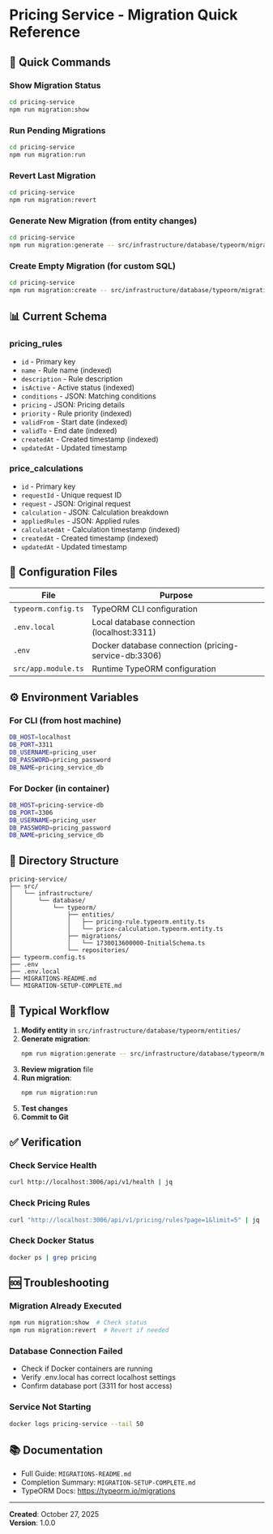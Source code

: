 # Pricing Service - Migration Quick Reference

## 🚀 Quick Commands

### Show Migration Status
```bash
cd pricing-service
npm run migration:show
```

### Run Pending Migrations
```bash
cd pricing-service
npm run migration:run
```

### Revert Last Migration
```bash
cd pricing-service
npm run migration:revert
```

### Generate New Migration (from entity changes)
```bash
cd pricing-service
npm run migration:generate -- src/infrastructure/database/typeorm/migrations/AddNewField
```

### Create Empty Migration (for custom SQL)
```bash
cd pricing-service
npm run migration:create -- src/infrastructure/database/typeorm/migrations/CustomChanges
```

## 📊 Current Schema

### pricing_rules
- `id` - Primary key
- `name` - Rule name (indexed)
- `description` - Rule description
- `isActive` - Active status (indexed)
- `conditions` - JSON: Matching conditions
- `pricing` - JSON: Pricing details
- `priority` - Rule priority (indexed)
- `validFrom` - Start date (indexed)
- `validTo` - End date (indexed)
- `createdAt` - Created timestamp (indexed)
- `updatedAt` - Updated timestamp

### price_calculations
- `id` - Primary key
- `requestId` - Unique request ID
- `request` - JSON: Original request
- `calculation` - JSON: Calculation breakdown
- `appliedRules` - JSON: Applied rules
- `calculatedAt` - Calculation timestamp (indexed)
- `createdAt` - Created timestamp (indexed)
- `updatedAt` - Updated timestamp

## 🔧 Configuration Files

| File | Purpose |
|------|---------|
| `typeorm.config.ts` | TypeORM CLI configuration |
| `.env.local` | Local database connection (localhost:3311) |
| `.env` | Docker database connection (pricing-service-db:3306) |
| `src/app.module.ts` | Runtime TypeORM configuration |

## ⚙️ Environment Variables

### For CLI (from host machine)
```bash
DB_HOST=localhost
DB_PORT=3311
DB_USERNAME=pricing_user
DB_PASSWORD=pricing_password
DB_NAME=pricing_service_db
```

### For Docker (in container)
```bash
DB_HOST=pricing-service-db
DB_PORT=3306
DB_USERNAME=pricing_user
DB_PASSWORD=pricing_password
DB_NAME=pricing_service_db
```

## 📁 Directory Structure

```
pricing-service/
├── src/
│   └── infrastructure/
│       └── database/
│           └── typeorm/
│               ├── entities/
│               │   ├── pricing-rule.typeorm.entity.ts
│               │   └── price-calculation.typeorm.entity.ts
│               ├── migrations/
│               │   └── 1730013600000-InitialSchema.ts
│               └── repositories/
├── typeorm.config.ts
├── .env
├── .env.local
├── MIGRATIONS-README.md
└── MIGRATION-SETUP-COMPLETE.md
```

## 🔄 Typical Workflow

1. **Modify entity** in `src/infrastructure/database/typeorm/entities/`
2. **Generate migration**:
   ```bash
   npm run migration:generate -- src/infrastructure/database/typeorm/migrations/DescriptiveName
   ```
3. **Review migration** file
4. **Run migration**:
   ```bash
   npm run migration:run
   ```
5. **Test changes**
6. **Commit to Git**

## ✅ Verification

### Check Service Health
```bash
curl http://localhost:3006/api/v1/health | jq
```

### Check Pricing Rules
```bash
curl "http://localhost:3006/api/v1/pricing/rules?page=1&limit=5" | jq
```

### Check Docker Status
```bash
docker ps | grep pricing
```

## 🆘 Troubleshooting

### Migration Already Executed
```bash
npm run migration:show  # Check status
npm run migration:revert  # Revert if needed
```

### Database Connection Failed
- Check if Docker containers are running
- Verify .env.local has correct localhost settings
- Confirm database port (3311 for host access)

### Service Not Starting
```bash
docker logs pricing-service --tail 50
```

## 📚 Documentation

- Full Guide: `MIGRATIONS-README.md`
- Completion Summary: `MIGRATION-SETUP-COMPLETE.md`
- TypeORM Docs: https://typeorm.io/migrations

---

**Created**: October 27, 2025  
**Version**: 1.0.0
